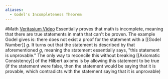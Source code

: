 ```yaml
---
aliases:
  - Godel's Incompleteness Theorem
---
```

#Math 
[Veritasium Video](https://www.youtube.com/watch?v=HeQX2HjkcNo)
Essentially proves that math is incomplete, meaning that there are true statements in math that can't be proven. The example Godel gives is: there does not exist a proof for the statement with a [[Godel Number]] $\displaystyle g$. It turns out that the statement is described by that aforementioned $\displaystyle g$, meaning the statement essentially says, "this statement is unprovable." The only way to reconcile this without breaking [[Axiomatic Consistency]] of the Hilbert axioms is by allowing this statement to be true (if the statement were false, then the statement would be saying that it is provable, which contradicts with the statement saying that it is unprovable)